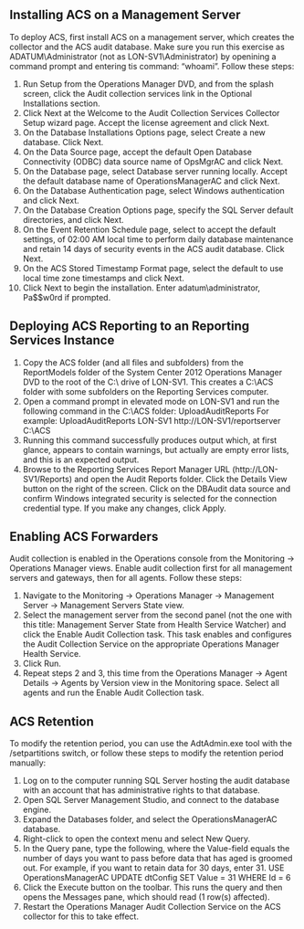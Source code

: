 ## Installing ACS on a Management Server
To deploy ACS, first install ACS on a management server, which creates the collector and the ACS audit database. Make sure you run this exercise as ADATUM\Administrator (not as LON-SV1\Administrator) by openining a command prompt and entering tis command: “whoami”.
Follow these steps:
1. Run Setup from the Operations Manager DVD, and from the splash screen, click the Audit collection services link in the Optional Installations section.
2. Click Next at the Welcome to the Audit Collection Services Collector Setup wizard page. Accept the license agreement and click Next.
3. On the Database Installations Options page, select Create a new database. Click Next.
4. On the Data Source page, accept the default Open Database Connectivity (ODBC) data source name of OpsMgrAC and click Next.
5. On the Database page, select Database server running locally. Accept the default database name of OperationsManagerAC and click Next.
6. On the Database Authentication page, select Windows authentication and click Next.
7. On the Database Creation Options page, specify the SQL Server default directories, and click Next. 
8. On the Event Retention Schedule page, select to accept the default settings, of 02:00 AM local time to perform daily database maintenance and retain 14 days of security events in the ACS audit database. Click Next.
9. On the ACS Stored Timestamp Format page, select the default to use local time zone timestamps and click Next.
10. Click Next to begin the installation. Enter adatum\administrator, Pa$$w0rd if prompted.

## Deploying ACS Reporting to an Reporting Services Instance
1. Copy the ACS folder (and all files and subfolders) from the ReportModels folder of the System Center 2012 Operations Manager DVD to the root of the C:\ drive of LON-SV1. This creates a C:\ACS folder with some subfolders on the Reporting Services computer.
2. Open a command prompt in elevated mode on LON-SV1 and run the following command in the C:\ACS folder:
UploadAuditReports <AuditDBServer> <Reporting Server Web Service URL> <ACS folder>
For example:
UploadAuditReports  LON-SV1  http://LON-SV1/reportserver  C:\ACS
3. Running this command successfully produces output which, at first glance, appears to contain warnings, but actually are empty error lists, and this is an expected output.
4. Browse to the Reporting Services Report Manager URL (http://LON-SV1/Reports) and open the Audit Reports folder. Click the Details View button on the right of the screen. Click on the DBAudit data source and confirm Windows integrated security is selected for the connection credential type. If you make any changes, click Apply.

## Enabling ACS Forwarders
Audit collection is enabled in the Operations console from the Monitoring -> Operations Manager views. Enable audit collection first for all management servers and gateways, then for all agents. Follow these steps:
1. Navigate to the Monitoring -> Operations Manager -> Management Server -> Management Servers State view.
2. Select the management server from the second panel (not the one with this title: Management Server State from Health Service Watcher) and click the Enable Audit Collection task. This task enables and configures the Audit Collection Service on the appropriate Operations Manager Health Service.
3. Click Run.
4. Repeat steps 2 and 3, this time from the Operations Manager -> Agent Details -> Agents by Version view in the Monitoring space. Select all agents and run the Enable Audit Collection task.

## ACS Retention
To modify the retention period, you can use the AdtAdmin.exe tool with the /setpartitions switch, or follow these steps to modify the retention period manually:
1. Log on to the computer running SQL Server hosting the audit database with an account that has administrative rights to that database.
2. Open SQL Server Management Studio, and connect to the database engine.
3. Expand the Databases folder, and select the OperationsManagerAC database.
4. Right-click to open the context menu and select New Query.
5. In the Query pane, type the following, where the Value-field equals the number of days you want to pass before data that has aged is groomed out. For example, if you want to retain data for 30 days, enter 31.
USE OperationsManagerAC
UPDATE dtConfig SET Value = 31 WHERE Id = 6
6. Click the Execute button on the toolbar. This runs the query and then opens the Messages pane, which should read (1 row(s) affected).
7. Restart the Operations Manager Audit Collection Service on the ACS collector for this to take effect.
